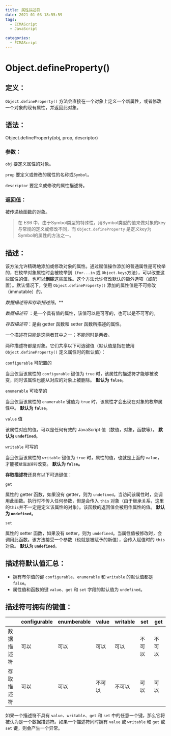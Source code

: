 ```yaml
---
title: 属性描述符
date: 2021-01-03 18:55:59
tags: 
  - ECMAScript
  - JavaScript

categories: 
  - ECMAScript
---
```


# Object.defineProperty()

## 定义：

`Object.defineProperty()` 方法会直接在一个对象上定义一个新属性，或者修改一个对象的现有属性，并返回此对象。

## 语法：

Object.defineProperty(obj,  prop,  descriptor)

### 参数：

`obj`  要定义属性的对象。

`prop`  要定义或修改的属性的名称或`Symbol`。

`descriptor`  要定义或修改的属性描述符。

### 返回值：

被传递给函数的对象。

> 在 ES6 中，由于Symbol类型的特殊性，用Symbol类型的值来做对象的key与常规的定义或修改不同，而 `Object.defineProperty` 是定义key为Symbol的属性的方法之一。

## 描述：

该方法允许精确地添加或修改对象的属性。通过赋值操作添加的普通属性是可枚举的，在枚举对象属性时会被枚举到（`for...in` 或 `Object.keys`方法），可以改变这些属性的值，也可以**删除**这些属性。这个方法允许修改默认的额外选项（或配置）。默认情况下，使用 `Object.defineProperty()` 添加的属性值是不可修改（immutable）的。

***数据描述符*和*存取描述符*。**

*数据描述符* ：是一个具有值的属性，该值可以是可写的，也可以是不可写的。

*存取描述符*：是由 getter 函数和 setter 函数所描述的属性。

一个描述符只能是这两者其中之一；不能同时是两者。

两种描述符都是对象。它们共享以下可选键值（默认值是指在使用 `Object.defineProperty()` 定义属性时的默认值）：

`configurable`   可配置的

当且仅当该属性的 `configurable` 键值为 `true` 时，该属性的描述符才能够被改变，同时该属性也能从对应的对象上被删除。
**默认为** **`false`**。

`enumerable`    可枚举的

当且仅当该属性的 `enumerable` 键值为 `true` 时，该属性才会出现在对象的枚举属性中。
**默认为 `false`**。

`value`    值

该属性对应的值。可以是任何有效的 JavaScript 值（数值，对象，函数等）。
**默认为 `undefined`**。

`writable`   可写的

当且仅当该属性的 `writable` 键值为 `true` 时，属性的值，也就是上面的 `value`，才能被`赋值运算符`改变。
**默认为 `false`。**



**存取描述符**还具有以下可选键值：

`get`

属性的 getter 函数，如果没有 getter，则为 `undefined`。当访问该属性时，会调用此函数。执行时不传入任何参数，但是会传入 `this` 对象（由于继承关系，这里的`this`并不一定是定义该属性的对象）。该函数的返回值会被用作属性的值。
**默认为 `undefined`**。

`set`

属性的 setter 函数，如果没有 setter，则为 `undefined`。当属性值被修改时，会调用此函数。该方法接受一个参数（也就是被赋予的新值），会传入赋值时的 `this` 对象。
**默认为 `undefined`**。

## 描述符默认值汇总：

- 拥有布尔值的键 `configurable`、`enumerable` 和 `writable` 的默认值都是 `false`。
- 属性值和函数的键 `value`、`get` 和 `set` 字段的默认值为 `undefined`。

## 描述符可拥有的键值：

|            | configurable | enumberable | value  | writable | set    | get    |
| ---------- | ------------ | ----------- | ------ | -------- | ------ | ------ |
| 数据描述符 | 可以         | 可以        | 可以   | 可以     | 不可以 | 不可以 |
| 存取描述符 | 可以         | 可以        | 不可以 | 不可以   | 可以   | 可以   |

如果一个描述符不具有 `value`、`writable`、`get` 和 `set` 中的任意一个键，那么它将被认为是一个数据描述符。如果一个描述符同时拥有 `value` 或 `writable` 和 `get` 或 `set` 键，则会产生一个异常。